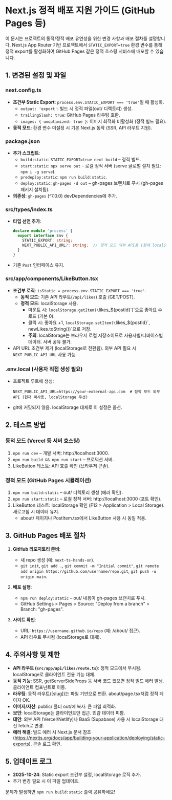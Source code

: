 # Next.js 정적 배포 지원 가이드 (GitHub Pages 등)

이 문서는 프로젝트의 동적/정적 배포 유연성을 위한 변경 사항과 배포 절차를 설명합니다. Next.js App Router 기반 프로젝트에서 `STATIC_EXPORT=true` 환경 변수를 통해 정적 export를 활성화하여 GitHub Pages 같은 정적 호스팅 서비스에 배포할 수 있습니다.

## 1. 변경된 설정 및 파일

### next.config.ts
- **조건부 Static Export**: `process.env.STATIC_EXPORT === 'true'`일 때 활성화.
  - `output: 'export'`: 빌드 시 정적 파일(out/ 디렉토리) 생성.
  - `trailingSlash: true`: GitHub Pages 라우팅 호환.
  - `images: { unoptimized: true }`: 이미지 최적화 비활성화 (정적 빌드 필요).
- **동적 모드**: 환경 변수 미설정 시 기본 Next.js 동작 (SSR, API 라우트 지원).

### package.json
- **추가 스크립트**:
  - `build:static`: `STATIC_EXPORT=true next build` – 정적 빌드.
  - `start:static`: `npx serve out` – 로컬 정적 서버 (serve 글로벌 설치 필요: `npm i -g serve`).
  - `predeploy:static`: `npm run build:static`.
  - `deploy:static`: `gh-pages -d out` – gh-pages 브랜치로 푸시 (gh-pages 패키지 설치됨).
- **의존성**: `gh-pages` (^7.0.0) devDependencies에 추가.

### src/types/index.ts
- **타입 선언 추가**:
  ```typescript
  declare module 'process' {
    export interface Env {
      STATIC_EXPORT: string;
      NEXT_PUBLIC_API_URL?: string;  // 정적 모드 외부 API용 (현재 localStorage로 대체)
    }
  }
  ```
- 기존 `Post` 인터페이스 유지.

### src/app/components/LikeButton.tsx
- **조건부 로직**: `isStatic = process.env.STATIC_EXPORT === 'true'`.
  - **동적 모드**: 기존 API 라우트(`/api/likes`) 호출 (GET/POST).
  - **정적 모드**: localStorage 사용.
    - 마운트 시: `localStorage.getItem(\`likes_${postId}\`)`으로 좋아요 수 로드 (기본 0).
    - 클릭 시: 좋아요 +1, `localStorage.setItem(\`likes_${postId}\`, newLikes.toString())`으로 저장.
    - **주의**: localStorage는 브라우저 로컬 저장소이므로 사용자별/디바이스별 데이터. 서버 공유 불가.
- API URL 조건부 제거 (localStorage로 전환됨). 외부 API 필요 시 `NEXT_PUBLIC_API_URL` 사용 가능.

### .env.local (사용자 직접 생성 필요)
- 프로젝트 루트에 생성:
  ```
  NEXT_PUBLIC_API_URL=https://your-external-api.com  # 정적 모드 외부 API (현재 미사용, localStorage 우선)
  ```
- git에 커밋되지 않음. localStorage 대체로 이 설정은 옵션.

## 2. 테스트 방법

### 동적 모드 (Vercel 등 서버 호스팅)
1. `npm run dev` – 개발 서버: http://localhost:3000.
2. `npm run build && npm run start` – 프로덕션 서버.
3. LikeButton 테스트: API 호출 확인 (브라우저 콘솔).

### 정적 모드 (GitHub Pages 시뮬레이션)
1. `npm run build:static` – out/ 디렉토리 생성 (에러 확인).
2. `npm run start:static` – 로컬 정적 서버: http://localhost:3000 (포트 확인).
3. LikeButton 테스트: localStorage 확인 (F12 > Application > Local Storage). 새로고침 시 데이터 유지.
   - about/ 페이지나 PostItem.tsx에서 LikeButton 사용 시 동일 적용.

## 3. GitHub Pages 배포 절차
1. **GitHub 리포지토리 준비**:
   - 새 repo 생성 (예: `next-ts-hands-on`).
   - `git init`, `git add .`, `git commit -m "Initial commit"`, `git remote add origin https://github.com/username/repo.git`, `git push -u origin main`.

2. **배포 실행**:
   - `npm run deploy:static` – out/ 내용이 gh-pages 브랜치로 푸시.
   - GitHub Settings > Pages > Source: "Deploy from a branch" > Branch: "gh-pages".

3. **사이트 확인**:
   - URL: `https://username.github.io/repo` (예: /about/ 접근).
   - API 라우트 무시됨 (localStorage로 대체).

## 4. 주의사항 및 제한
- **API 라우트 (`src/app/api/likes/route.ts`)**: 정적 모드에서 무시됨. localStorage로 클라이언트 전용 기능 대체.
- **동적 기능**: SSR, getServerSideProps 등 서버 코드 있으면 정적 빌드 에러 발생. 클라이언트 컴포넌트로 이동.
- **라우팅**: 동적 라우트([slug])는 파일 기반으로 변환. about/page.tsx처럼 정적 페이지 OK.
- **이미지/자산**: public/ 폴더 out/에 복사. 큰 파일 최적화.
- **보안**: localStorage는 클라이언트만 접근. 민감 데이터 피함.
- **대안**: 외부 API (Vercel/Netlify)나 BaaS (Supabase) 사용 시 localStorage 대신 fetch로 변경.
- **에러 해결**: 빌드 에러 시 Next.js 문서 참조 (https://nextjs.org/docs/app/building-your-application/deploying/static-exports). 콘솔 로그 확인.

## 5. 업데이트 로그
- **2025-10-24**: Static export 조건부 설정, localStorage 로직 추가.
- 추가 변경 필요 시 이 파일 업데이트.

문제가 발생하면 `npm run build:static` 출력 공유하세요!
